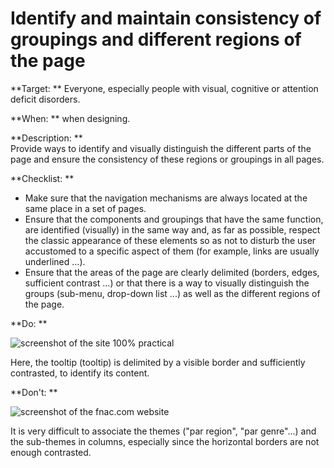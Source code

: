# Identify and maintain consistency of groupings and different regions of the page

<script>$(document).ready(function () {
    setBreadcrumb([
        {"label":"Themed WCAG index - Design", "url": "./incontournables.html"},
        {"label":"Identify and maintain consistency of groupings and different regions of the page"}
    ]);
});</script>

<span data-menuitem="incontournables"></span>


**Target: ** Everyone, especially people with visual, cognitive or attention deficit disorders.

**When: ** when designing.

**Description: **  
Provide ways to identify and visually distinguish the different parts of the page and ensure the consistency of these regions or groupings in all pages.

**Checklist: **

- Make sure that the navigation mechanisms are always located at the same place in a set of pages.
- Ensure that the components and groupings that have the same function, are identified (visually) in the same way and, as far as possible, respect the classic appearance of these elements so as not to disturb the user accustomed to a specific aspect of them (for example, links are usually underlined ...).
- Ensure that the areas of the page are clearly delimited (borders, edges, sufficient contrast ...) or that there is a way to visually distinguish the groups (sub-menu, drop-down list ...) as well as the different regions of the page.

**Do: **

![screenshot of the site 100% practical](images/groupement.jpg)

Here, the tooltip (tooltip) is delimited by a visible border and sufficiently contrasted, to identify its content.

**Don't: **

![screenshot of the fnac.com website](images/groupement2.jpg)

It is very difficult to associate the themes ("par region", "par genre"...) and the sub-themes in columns, especially since the horizontal borders are not enough contrasted.

<!--  This file is part of a11y-guidelines | Our vision of mobile & web accessibility guidelines and best practices, with valid/invalid examples.
 Copyright (C) 2016  Orange SA
 See the Creative Commons Legal Code Attribution-ShareAlike 3.0 Unported License for more details (LICENSE file). -->